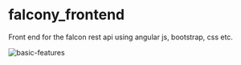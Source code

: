 # falcony_frontend
Front end for the falcon rest api using angular js, bootstrap, css etc.

![basic-features](https://github.com/luckysher/falcony_frontend/blob/master/mockup.png)
